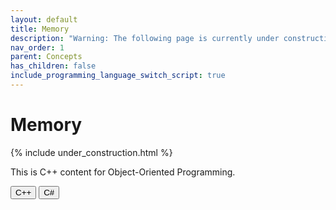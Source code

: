 ```yaml
---
layout: default
title: Memory
description: "Warning: The following page is currently under construction, find more about the details in future patches, or if you choose to add in the article see info on the bottom of the page."
nav_order: 1
parent: Concepts
has_children: false
include_programming_language_switch_script: true
---
```


Memory
======================

{% include under_construction.html %}

<div id="cppContent">
  <!-- Your default C++ content goes here -->
  This is C++ content for Object-Oriented Programming.
</div>

<div id="csharpContent" style="display:none;">
  <!-- Your C# content goes here -->
  This is C# content for Object-Oriented Programming.
</div>

<button onclick="setLanguageAndShowContent('cpp')">C++</button>
<button onclick="setLanguageAndShowContent('csharp')">C#</button>


<br>

<br>